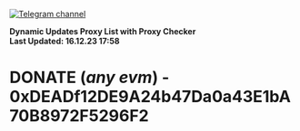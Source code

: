 [![Telegram channel](https://img.shields.io/endpoint?url=https://runkit.io/damiankrawczyk/telegram-badge/branches/master?url=https://t.me/n4z4v0d)](https://t.me/n4z4v0d) 

**Dynamic Updates Proxy List with Proxy Checker**  
**Last Updated: 16.12.23 17:58**

# DONATE (_any evm_) - 0xDEADf12DE9A24b47Da0a43E1bA70B8972F5296F2
